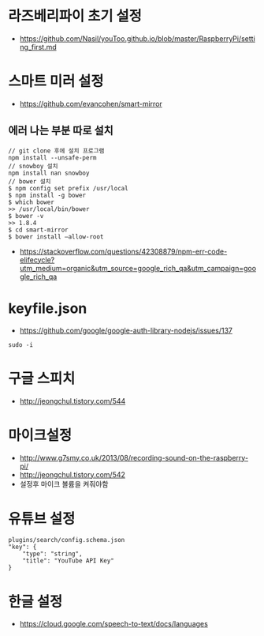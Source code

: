 
# 라즈베리파이 초기 설정 
- https://github.com/Nasil/youToo.github.io/blob/master/RaspberryPi/setting_first.md

# 스마트 미러 설정
- https://github.com/evancohen/smart-mirror

## 에러 나는 부분 따로 설치 
``` 
// git clone 후에 설치 프로그램
npm install --unsafe-perm
// snowboy 설치  
npm install nan snowboy
// bower 설치
$ npm config set prefix /usr/local
$ npm install -g bower
$ which bower
>> /usr/local/bin/bower
$ bower -v
>> 1.8.4
$ cd smart-mirror
$ bower install —allow-root
```
- https://stackoverflow.com/questions/42308879/npm-err-code-elifecycle?utm_medium=organic&utm_source=google_rich_qa&utm_campaign=google_rich_qa

# keyfile.json
- https://github.com/google/google-auth-library-nodejs/issues/137

```
sudo -i
```

# 구글 스피치
- http://jeongchul.tistory.com/544

# 마이크설정
- http://www.g7smy.co.uk/2013/08/recording-sound-on-the-raspberry-pi/
- http://jeongchul.tistory.com/542
- 설정후 마이크 볼륨을 켜줘야함

# 유튜브 설정
```
plugins/search/config.schema.json
"key": {
    "type": "string",
    "title": "YouTube API Key"
}
```

# 한글 설정
- https://cloud.google.com/speech-to-text/docs/languages

